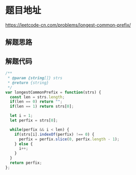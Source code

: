 # 题目地址

https://leetcode-cn.com/problems/longest-common-prefix/

## 解题思路

## 解题代码

```js
/**
 * @param {string[]} strs
 * @return {string}
 */
var longestCommonPrefix = function(strs) {
  const len = strs.length;
  if(len == 0) return "";
  if(len == 1) return strs[0];

  let i = 1;
  let perfix = strs[0];

  while(perfix && i < len) {
    if(strs[i].indexOf(perfix) !== 0) {
      perfix = perfix.slice(0, perfix.length - 1);
    } else {
      i++;
    }
  }
  return perfix;
};
```
